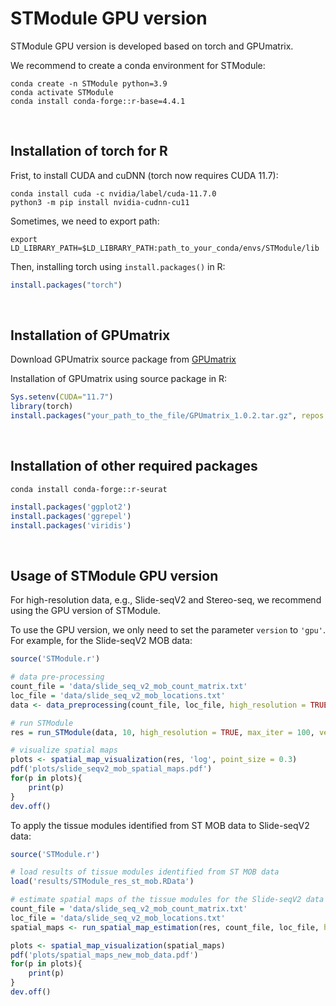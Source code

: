 # STModule GPU version

STModule GPU version is developed based on torch and GPUmatrix.

We recommend to create a conda environment for STModule:

```
conda create -n STModule python=3.9
conda activate STModule
conda install conda-forge::r-base=4.4.1
```

&nbsp;

## Installation of torch for R

Frist, to install CUDA and cuDNN (torch now requires CUDA 11.7):

```
conda install cuda -c nvidia/label/cuda-11.7.0
python3 -m pip install nvidia-cudnn-cu11
```

Sometimes, we need to export path:

```
export LD_LIBRARY_PATH=$LD_LIBRARY_PATH:path_to_your_conda/envs/STModule/lib
```

Then, installing torch using `install.packages()` in R:

```r
install.packages("torch")
```

&nbsp;

## Installation of GPUmatrix

Download GPUmatrix source package from <a href="https://cran.r-project.org/web/packages/GPUmatrix/index.html">GPUmatrix</a>

Installation of GPUmatrix using source package in R:

```r
Sys.setenv(CUDA="11.7")
library(torch)
install.packages("your_path_to_the_file/GPUmatrix_1.0.2.tar.gz", repos = NULL, type = "source")
```

&nbsp;


## Installation of other required packages

```
conda install conda-forge::r-seurat
```

```r
install.packages('ggplot2')
install.packages('ggrepel')
install.packages('viridis')
```

&nbsp;

## Usage of STModule GPU version

For high-resolution data, e.g., Slide-seqV2 and Stereo-seq, we recommend using the GPU version of STModule. 

To use the GPU version, we only need to set the parameter `version` to `'gpu'`. For example, for the Slide-seqV2 MOB data:

```r
source('STModule.r')

# data pre-processing 
count_file = 'data/slide_seq_v2_mob_count_matrix.txt'
loc_file = 'data/slide_seq_v2_mob_locations.txt'
data <- data_preprocessing(count_file, loc_file, high_resolution = TRUE, gene_filtering = 50)

# run STModule
res = run_STModule(data, 10, high_resolution = TRUE, max_iter = 100, version = 'gpu')

# visualize spatial maps
plots <- spatial_map_visualization(res, 'log', point_size = 0.3)
pdf('plots/slide_seqv2_mob_spatial_maps.pdf')
for(p in plots){
    print(p)
}
dev.off()
```

To apply the tissue modules identified from ST MOB data to Slide-seqV2 data:

```r
source('STModule.r')

# load results of tissue modules identified from ST MOB data
load('results/STModule_res_st_mob.RData')

# estimate spatial maps of the tissue modules for the Slide-seqV2 data
count_file = 'data/slide_seq_v2_mob_count_matrix.txt'
loc_file = 'data/slide_seq_v2_mob_locations.txt'
spatial_maps <- run_spatial_map_estimation(res, count_file, loc_file, high_resolution = TRUE, version = 'gpu')

plots <- spatial_map_visualization(spatial_maps)
pdf('plots/spatial_maps_new_mob_data.pdf')
for(p in plots){
    print(p)
}
dev.off()
```









